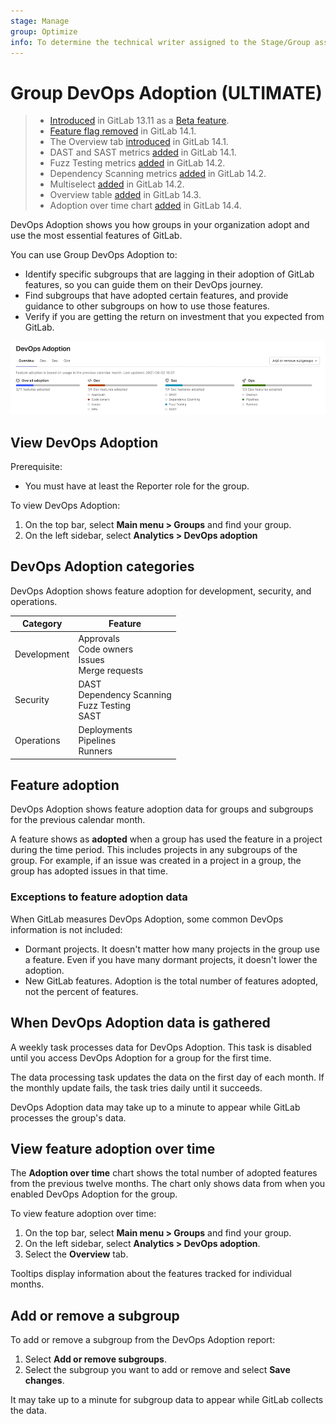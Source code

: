 ```yaml
---
stage: Manage
group: Optimize
info: To determine the technical writer assigned to the Stage/Group associated with this page, see https://about.gitlab.com/handbook/engineering/ux/technical-writing/#assignments
---
```


# Group DevOps Adoption **(ULTIMATE)**

> - [Introduced](https://gitlab.com/gitlab-org/gitlab/-/issues/321083) in GitLab 13.11 as a [Beta feature](../../../policy/alpha-beta-support.md#beta-features).
> - [Feature flag removed](https://gitlab.com/gitlab-org/gitlab/-/issues/333556) in GitLab 14.1.
> - The Overview tab [introduced](https://gitlab.com/gitlab-org/gitlab/-/issues/330401) in GitLab 14.1.
> - DAST and SAST metrics [added](https://gitlab.com/gitlab-org/gitlab/-/issues/328033) in GitLab 14.1.
> - Fuzz Testing metrics [added](https://gitlab.com/gitlab-org/gitlab/-/issues/330398) in GitLab 14.2.
> - Dependency Scanning metrics [added](https://gitlab.com/gitlab-org/gitlab/-/issues/328034) in GitLab 14.2.
> - Multiselect [added](https://gitlab.com/gitlab-org/gitlab/-/issues/333586) in GitLab 14.2.
> - Overview table [added](https://gitlab.com/gitlab-org/gitlab/-/issues/335638) in GitLab 14.3.
> - Adoption over time chart [added](https://gitlab.com/gitlab-org/gitlab/-/issues/337561) in GitLab 14.4.

DevOps Adoption shows you how groups in your organization adopt and use the most essential features of GitLab.

You can use Group DevOps Adoption to:

- Identify specific subgroups that are lagging in their adoption of GitLab features, so you can guide them on
their DevOps journey.
- Find subgroups that have adopted certain features, and provide guidance to other subgroups on
how to use those features.
- Verify if you are getting the return on investment that you expected from GitLab.

![DevOps Adoption](img/group_devops_adoption_v14_2.png)

## View DevOps Adoption

Prerequisite:

- You must have at least the Reporter role for the group.

To view DevOps Adoption:

1. On the top bar, select **Main menu > Groups** and find your group.
1. On the left sidebar, select **Analytics > DevOps adoption**

## DevOps Adoption categories

DevOps Adoption shows feature adoption for development, security, and operations.

| Category | Feature |
| ---      | ---      |
| Development   | Approvals<br>Code owners<br>Issues<br>Merge requests   |
| Security   | DAST<br>Dependency Scanning<br>Fuzz Testing<br>SAST  |
| Operations   | Deployments<br>Pipelines<br>Runners   |

## Feature adoption

DevOps Adoption shows feature adoption data for groups and subgroups for the previous calendar month.

A feature shows as **adopted** when a group has used the feature in a project during the time period.
This includes projects in any subgroups of the group. For example, if an issue was created in a project in a group, the group has adopted issues in that time.

### Exceptions to feature adoption data

When GitLab measures DevOps Adoption, some common DevOps information is not included:

- Dormant projects. It doesn't matter how many projects in the group use a feature. Even if you have many dormant projects, it doesn't lower the adoption.
- New GitLab features. Adoption is the total number of features adopted, not the percent of features.

## When DevOps Adoption data is gathered

A weekly task processes data for DevOps Adoption. This task is disabled until you access
DevOps Adoption for a group for the first time.

The data processing task updates the data on the first day of each month. If the monthly update
fails, the task tries daily until it succeeds.

DevOps Adoption data may take up to a minute to appear while GitLab processes the group's data.

## View feature adoption over time

The **Adoption over time** chart shows the total number of adopted features from the previous
twelve months. The chart only shows data from when you enabled DevOps Adoption for the group.

To view feature adoption over time:

1. On the top bar, select **Main menu > Groups** and find your group.
1. On the left sidebar, select **Analytics > DevOps adoption**.
1. Select the **Overview** tab.

Tooltips display information about the features tracked for individual months.

## Add or remove a subgroup

To add or remove a subgroup from the DevOps Adoption report:

1. Select **Add or remove subgroups**.
1. Select the subgroup you want to add or remove and select **Save changes**.

It may take up to a minute for subgroup data to appear while GitLab collects the data.
